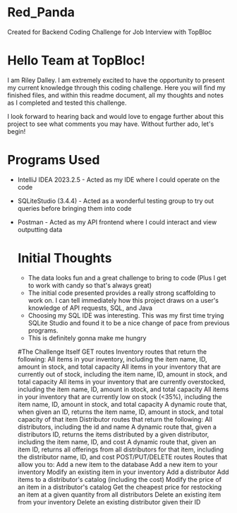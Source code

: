 # Red_Panda
Created for Backend Coding Challenge for Job Interview with TopBloc

# Hello Team at TopBloc! 
I am Riley Dalley. I am extremely excited to have the opportunity to present my current knowledge through this coding challenge. Here you will find my finished files, and within this readme document, all my thoughts and notes as I completed and tested this challenge.

I look forward to hearing back and would love to engage further about this project to see what comments you may have. Without further ado, let's begin!

# Programs Used
- IntelliJ IDEA 2023.2.5 - Acted as my IDE where I could operate on the code
- SQLiteStudio (3.4.4) - Acted as a wonderful testing group to try out queries before bringing them into code
- Postman - Acted as my API frontend where I could interact and view outputting data

  # Initial Thoughts 
  - The data looks fun and a great challenge to bring to code (Plus I get to work with candy so that's always great)
  - The initial code presented provides a really strong scaffolding to work on. I can tell immediately how this project draws on a user's knowledge of API requests, SQL, and Java
  - Choosing my SQL IDE was interesting. This was my first time trying SQLite Studio and found it to be a nice change of pace from previous programs.
  - This is definitely gonna make me hungry
 
  #The Challenge Itself
  GET routes
    Inventory routes that return the following:
      All items in your inventory, including the item name, ID, amount in stock, and total capacity
      All items in your inventory that are currently out of stock, including the item name, ID, amount in stock, and total capacity
      All items in your inventory that are currently overstocked, including the item name, ID, amount in stock, and total capacity
      All items in your inventory that are currently low on stock (<35%), including the item name, ID, amount in stock, and total capacity
      A dynamic route that, when given an ID, returns the item name, ID, amount in stock, and total capacity of that item
    Distributor routes that return the following:
      All distributors, including the id and name
      A dynamic route that, given a distributors ID, returns the items distributed by a given distributor, including the item name, ID, and cost
      A dynamic route that, given an item ID, returns all offerings from all distributors for that item, including the distributor name, ID, and cost
POST/PUT/DELETE routes
  Routes that allow you to:
    Add a new item to the database
    Add a new item to your inventory
    Modify an existing item in your inventory
    Add a distributor
    Add items to a distributor's catalog (including the cost)
    Modify the price of an item in a distributor's catalog
    Get the cheapest price for restocking an item at a given quantity from all distributors
    Delete an existing item from your inventory
    Delete an existing distributor given their ID

